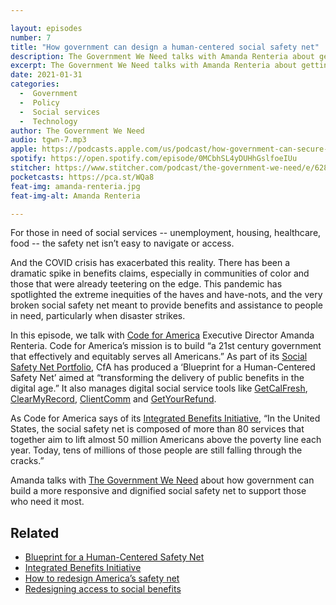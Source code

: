 ```yaml
---

layout: episodes
number: 7
title: "How government can design a human-centered social safety net"
description: The Government We Need talks with Amanda Renteria about getting public benefits to people in the digital age.
excerpt: The Government We Need talks with Amanda Renteria about getting public benefits to people in the digital age.
date: 2021-01-31
categories:
  -  Government
  -  Policy
  -  Social services
  -  Technology
author: The Government We Need
audio: tgwn-7.mp3
apple: https://podcasts.apple.com/us/podcast/how-government-can-secure-us-in-the-internet-era/id1468169431?i=1000441311038
spotify: https://open.spotify.com/episode/0MCbhSL4yDUHhGslfoeIUu
stitcher: https://www.stitcher.com/podcast/the-government-we-need/e/62805554
pocketcasts: https://pca.st/WQa8
feat-img: amanda-renteria.jpg
feat-img-alt: Amanda Renteria

---
```


For those in need of social services -- unemployment, housing, healthcare, food -- the safety net isn’t easy to navigate or access.

And the COVID crisis has exacerbated this reality. There has been a dramatic spike in benefits claims, especially in communities of color and those that were already teetering on the edge. This pandemic has spotlighted the extreme inequities of the haves and have-nots, and the very broken social safety net meant to provide benefits and assistance to people in need, particularly when disaster strikes.

In this episode, we talk with [Code for America](https://codeforamerica.org) Executive Director Amanda Renteria. Code for America’s mission is to build “a 21st century government that effectively and equitably serves all Americans.” As part of its [Social Safety Net Portfolio](https://www.codeforamerica.org/safetynetblueprint/about/), CfA has produced a ‘Blueprint for a Human-Centered Safety Net’ aimed at “transforming the delivery of public benefits in the digital age.” It also manages digital social service tools like [GetCalFresh](https://www.codeforamerica.org/programs/getcalfresh), [ClearMyRecord](https://www.codeforamerica.org/programs/clear-my-record), [ClientComm](https://www.codeforamerica.org/programs/clientcomm) and [GetYourRefund](https://www.codeforamerica.org/programs/getyourrefund).

As Code for America says of its [Integrated Benefits Initiative](https://www.codeforamerica.org/programs/integrated-benefits), “In the United States, the social safety net is composed of more than 80 services that together aim to lift almost 50 million Americans above the poverty line each year. Today, tens of millions of those people are still falling through the cracks.”

Amanda talks with [The Government We Need](https://thegovweneed.com/) about how government can build a more responsive and dignified social safety net to support those who need it most.

## Related

* [Blueprint for a Human-Centered Safety Net](https://www.codeforamerica.org/safetynetblueprint/)
* [Integrated Benefits Initiative](https://www.codeforamerica.org/programs/integrated-benefits)
* [How to redesign America’s safety net](https://www.fastcompany.com/90479768/how-to-redesign-americas-safety-net)
* [Redesigning access to social benefits](https://gcn.com/articles/2018/09/04/cfa-integrated-benefits-initiative.aspx)
